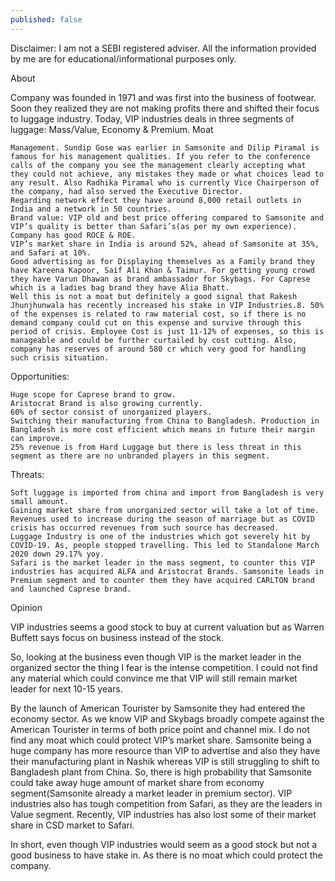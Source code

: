 ```yaml
---
published: false
---
```

Disclaimer: I am not a SEBI registered adviser. All the information provided by me are for educational/informational purposes only.

About

Company was founded in 1971 and was first into the business of footwear. Soon they realized they are not making profits there and shifted their focus to luggage industry. Today, VIP industries deals in three segments of luggage: Mass/Value, Economy & Premium.
Moat

    Management. Sundip Gose was earlier in Samsonite and Dilip Piramal is famous for his management qualities. If you refer to the conference calls of the company you see the management clearly accepting what they could not achieve, any mistakes they made or what choices lead to any result. Also Radhika Piramal who is currently Vice Chairperson of the company, had also served the Executive Director.
    Regarding network effect they have around 8,000 retail outlets in India and a network in 50 countries.
    Brand value: VIP old and best price offering compared to Samsonite and VIP’s quality is better than Safari’s(as per my own experience).
    Company has good ROCE & ROE.
    VIP’s market share in India is around 52%, ahead of Samsonite at 35%, and Safari at 10%.
    Good advertising as for Displaying themselves as a Family brand they have Kareena Kapoor, Saif Ali Khan & Taimur. For getting young crowd they have Varun Dhawan as brand ambassador for Skybags. For Caprese which is a ladies bag brand they have Alia Bhatt.
    Well this is not a moat but definitely a good signal that Rakesh Jhunjhunwala has recently increased his stake in VIP Industries.8. 50% of the expenses is related to raw material cost, so if there is no demand company could cut on this expense and survive through this period of crisis. Employee Cost is just 11-12% of expenses, so this is manageable and could be further curtailed by cost cutting. Also, company has reserves of around 580 cr which very good for handling such crisis situation.

Opportunities:

    Huge scope for Caprese brand to grow.
    Aristocrat Brand is also growing currently.
    60% of sector consist of unorganized players.
    Switching their manufacturing from China to Bangladesh. Production in Bangladesh is more cost efficient which means in future their margin can improve.
    25% revenue is from Hard Luggage but there is less threat in this segment as there are no unbranded players in this segment.

Threats:

    Soft luggage is imported from china and import from Bangladesh is very small amount.
    Gaining market share from unorganized sector will take a lot of time.
    Revenues used to increase during the season of marriage but as COVID crisis has occurred revenues from such source has decreased.
    Luggage Industry is one of the industries which got severely hit by COVID-19. As, people stopped travelling. This led to Standalone March 2020 down 29.17% yoy.
    Safari is the market leader in the mass segment, to counter this VIP industries has acquired ALFA and Aristocrat Brands. Samsonite leads in Premium segment and to counter them they have acquired CARLTON brand and launched Caprese brand.

Opinion

VIP industries seems a good stock to buy at current valuation but as Warren Buffett says focus on business instead of the stock.

So, looking at the business even though VIP is the market leader in the organized sector the thing I fear is the intense competition. I could not find any material which could convince me that VIP will still remain market leader for next 10-15 years.

By the launch of American Tourister by Samsonite they had entered the economy sector. As we know VIP and Skybags broadly compete against the American Tourister in terms of both price point and channel mix. I do not find any moat which could protect VIP’s market share. Samsonite being a huge company has more resource than VIP to advertise and also they have their manufacturing plant in Nashik whereas VIP is still struggling to shift to Bangladesh plant from China. So, there is high probability that Samsonite could take away huge amount of market share from economy segment(Samsonite already a market leader in premium sector). VIP industries also has tough competition from Safari, as they are the leaders in Value segment. Recently, VIP industries has also lost some of their market share in CSD market to Safari.

In short, even though VIP industries would seem as a good stock but not a good business to have stake in. As there is no moat which could protect the company.
